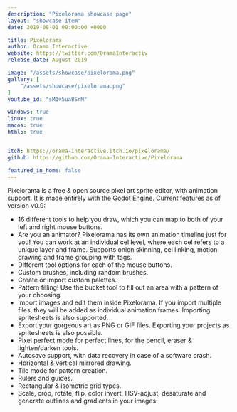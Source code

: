 ```yaml
---
description: "Pixelorama showcase page"
layout: "showcase-item"
date: 2019-08-01 00:00:00 +0000

title: Pixelorama
author: Orama Interactive
website: https://twitter.com/OramaInteractiv
release_date: August 2019

image: "/assets/showcase/pixelorama.png"
gallery: [
	"/assets/showcase/pixelorama.png"
]
youtube_id: "sM1v5uaBSrM"

windows: true
linux: true
macos: true
html5: true


itch: https://orama-interactive.itch.io/pixelorama/
github: https://github.com/Orama-Interactive/Pixelorama

featured_in_home: false
---
```


<p>
  Pixelorama is a free & open source pixel art sprite editor, with animation
  support. It is made entirely with the Godot&nbsp;Engine. Current features as of
  version v0.9:
</p>
<ul>
  <li>16 different tools to help you draw, which you can map to both of your left and right mouse buttons.</li>
  <li>Are you an animator? Pixelorama has its own animation timeline just for you! You can work at an individual cel level, where each cel refers to a unique layer and frame. Supports onion skinning, cel linking, motion drawing and frame grouping with tags.</li>
  <li>Different tool options for each of the mouse buttons.</li>
  <li>Custom brushes, including random brushes.</li>
  <li>Create or import custom palettes.</li>
  <li>Pattern filling! Use the bucket tool to fill out an area with a pattern of your choosing.</li>
  <li>Import images and edit them inside Pixelorama. If you import multiple files, they will be added as individual animation frames. Importing spritesheets is also supported.</li>
  <li>Export your gorgeous art as PNG or GIF files. Exporting your projects as spritesheets is also possible.</li>
  <li>Pixel perfect mode for perfect lines, for the pencil, eraser & lighten/darken tools.</li>
  <li>Autosave support, with data recovery in case of a software crash.</li>
  <li>Horizontal & vertical mirrored drawing.</li>
  <li>Tile mode for pattern creation.</li>
  <li>Rulers and guides.</li>
  <li>Rectangular & isometric grid types.</li>
  <li>Scale, crop, rotate, flip, color invert, HSV-adjust, desaturate and generate outlines and gradients in your images.</li>
</ul>